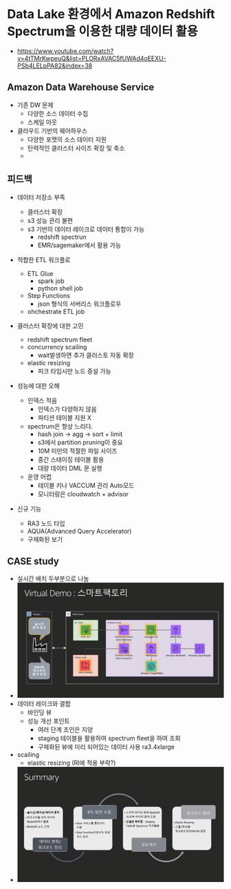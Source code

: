 # Data Lake 환경에서 Amazon Redshift Spectrum을 이용한 대량 데이터 활용
- https://www.youtube.com/watch?v=4tTMrKwpeuQ&list=PLORxAVAC5fUWAd4oEEXU-PSb4LELpPA82&index=38

## Amazon Data Warehouse Service
- 기존 DW 문제
    - 다양한 소스 데이터 수집
    - 스케일 아웃
- 클라우드 기반의 웨어하우스
    - 다양한 포맷의 소스 데이터 지원
    - 탄력적인 클러스터 사이즈 확장 및 축소
    - 

## 피드백
- 데이터 저장소 부족
    - 클러스터 확장
    - s3 성능 관리 불편
    - s3 기반의 데이터 레이크로 데이터 통합이 가능
        - redshift spectrun
        - EMR/sagemaker에서 활용 가능
- 적합한 ETL 워크플로
    - ETL Glue
        - spark job
        - python shell job
    - Step Functions
        - json 형식의 서버리스 워크플로우
    - ohchestrate ETL job
        
- 클러스터 확장에 대한 고민
    - redshift spectrum fleet
    - concurrency scailing
        - wait발생하면 추가 클러스토 자동 확장
    - elastic resizing
        - 피크 타임시만 노드 증설 가능
- 성능에 대한 오해
    - 인덱스 적음
        - 인덱스가 다양하지 않음
        - 파티션 테이블 지원 X
    - spectrum은 항상 느리다.
        - hash join -> agg -> sort + limit
        - s3에서 partition pruning이 중요
        - 10M 미만의 적절한 파일 사이즈
        - 중간 스테이징 테이블 활용
        - 대량 데이터 DML 문 실행
    - 운영 어렵
        - 테이블 키나 VACCUM 관리 Auto모드
        - 모니터링은 cloudwatch + advisor 
- 신규 기능
    - RA3 노드 타입
    - AQUA(Advanced Query Accelerator)
    - 구체화된 보기


## CASE study
- 실시간 배치 두부분으로 나눔
- ![](2021-07-30-14-47-21.png)
- 데이터 레이크와 결합
    - 바인딩 뷰
    - 성능 개선 포인트
        - 여러 단계 조인은 지양
        - staging 테이블을 활용하여 spectrum fleet을 하여 조회
        - 구체화된 뷰에 미리 되어있는 데이터 사용 ra3.4xlarge 
- scailing
    - elastic resizing (RI에 적용 부락?)
- ![](2021-07-30-14-57-52.png)
